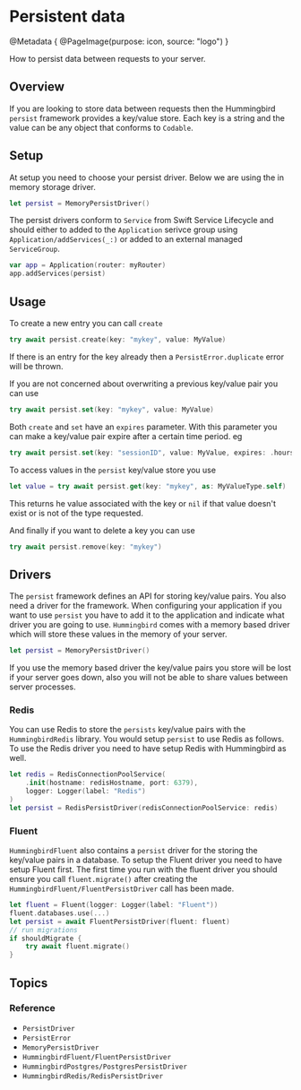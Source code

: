 # Persistent data

@Metadata {
    @PageImage(purpose: icon, source: "logo")
}

How to persist data between requests to your server.

## Overview

If you are looking to store data between requests then the Hummingbird `persist` framework provides a key/value store. Each key is a string and the value can be any object that conforms to `Codable`. 

## Setup

At setup you need to choose your persist driver. Below we are using the in memory storage driver. 

```swift
let persist = MemoryPersistDriver()
```

The persist drivers conform to `Service` from Swift Service Lifecycle and should either to added to the ``Application`` serivce group using ``Application/addServices(_:)`` or added to an external managed `ServiceGroup`.

```swift
var app = Application(router: myRouter)
app.addServices(persist)
```

## Usage

To create a new entry you can call `create`
```swift
try await persist.create(key: "mykey", value: MyValue)
```
If there is an entry for the key already then a `PersistError.duplicate` error will be thrown.

If you are not concerned about overwriting a previous key/value pair you can use 
```swift
try await persist.set(key: "mykey", value: MyValue)
```

Both `create` and `set` have an `expires` parameter. With this parameter you can make a key/value pair expire after a certain time period. eg
```swift
try await persist.set(key: "sessionID", value: MyValue, expires: .hours(1))
```

To access values in the `persist` key/value store you use 
```swift
let value = try await persist.get(key: "mykey", as: MyValueType.self)
```
This returns he value associated with the key or `nil` if that value doesn't exist or is not of the type requested.

And finally if you want to delete a key you can use
```swift
try await persist.remove(key: "mykey")
```

## Drivers

The `persist` framework defines an API for storing key/value pairs. You also need a driver for the framework. When configuring your application if you want to use `persist` you have to add it to the application and indicate what driver you are going to use. `Hummingbird` comes with a memory based driver which will store these values in the memory of your server. 
```swift
let persist = MemoryPersistDriver()
```
If you use the memory based driver the key/value pairs you store will be lost if your server goes down, also you will not be able to share values between server processes. 

### Redis

You can use Redis to store the `persists` key/value pairs with the `HummingbirdRedis` library. You would setup `persist` to use Redis as follows. To use the Redis driver you need to have setup Redis with Hummingbird as well.
```swift
let redis = RedisConnectionPoolService(
    .init(hostname: redisHostname, port: 6379), 
    logger: Logger(label: "Redis")
)
let persist = RedisPersistDriver(redisConnectionPoolService: redis)
```

### Fluent

``HummingbirdFluent`` also contains a `persist` driver for the storing the key/value pairs in a database. To setup the Fluent driver you need to have setup Fluent first. The first time you run with the fluent driver you should ensure you call `fluent.migrate()` after creating the ``HummingbirdFluent/FluentPersistDriver`` call has been made.
```swift
let fluent = Fluent(logger: Logger(label: "Fluent"))
fluent.databases.use(...)
let persist = await FluentPersistDriver(fluent: fluent)
// run migrations
if shouldMigrate {
    try await fluent.migrate()
}
```

## Topics

### Reference

- ``PersistDriver``
- ``PersistError``
- ``MemoryPersistDriver``
- ``HummingbirdFluent/FluentPersistDriver``
- ``HummingbirdPostgres/PostgresPersistDriver``
- ``HummingbirdRedis/RedisPersistDriver``

